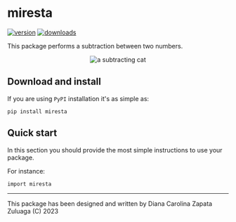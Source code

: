 # miresta

<!-- This are visual tags that you may add to your package at the beginning with useful information on your package --> 
[![version](https://img.shields.io/pypi/v/pymiau?color=blue)](https://pypi.org/project/miresta/)
[![downloads](https://img.shields.io/pypi/dw/pymiau)](https://pypi.org/project/miresta/)

This package performs a subtraction between two numbers.

<p align="center"><img src="https://www.google.com/url?sa=i&url=https%3A%2F%2Fwww.cokitos.com%2Fsumas-y-restas-con-el-gato-tom%2F&psig=AOvVaw04zWHvV8ITAnHDRUqTvzye&ust=1685148891291000&source=images&cd=vfe&ved=0CBEQjRxqFwoTCICpsPrikf8CFQAAAAAdAAAAABAE" alt="a subtracting cat""/></p>

## Download and install


If you are using `PyPI` installation it's as simple as:

```
pip install miresta
```

## Quick start

In this section you should provide the most simple instructions to use
your package.

For instance:

```
import miresta

```

------------

This package has been designed and written by Diana Carolina Zapata Zuluaga (C) 2023
